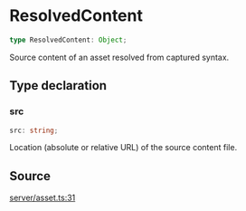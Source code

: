 # ResolvedContent

```ts
type ResolvedContent: Object;
```

Source content of an asset resolved from captured syntax.

## Type declaration

### src

```ts
src: string;
```

Location (absolute or relative URL) of the source content file.

## Source

[server/asset.ts:31](https://github.com/Elringus/Imgit/blob/157689c/src/server/asset.ts#L31)
